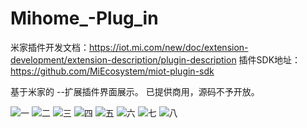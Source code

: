 # Mihome_-Plug_in
米家插件开发文档：https://iot.mi.com/new/doc/extension-development/extension-description/plugin-description
插件SDK地址：https://github.com/MiEcosystem/miot-plugin-sdk

基于米家的 --扩展插件界面展示。
已提供商用，源码不予开放。

![一](/img/1.jpg,"图一")
![二](/img/2.jpg,"图二")
![三](/img/3.jpg,"图三")
![四](/img/4.jpg,"图四")
![五](/img/5.jpg,"图五")
![六](/img/6.jpg,"图六")
![七](/img/7.jpg,"图七")
![八](/img/8.jpg,"图八")


